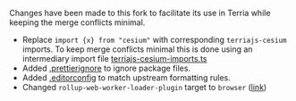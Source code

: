 Changes have been made to this fork to facilitate its use in Terria while keeping the merge conflicts minimal.

- Replace `import {x} from "cesium"` with corresponding `terriajs-cesium` imports. To keep merge conflicts minimal this is done using an intermediary import file [terriajs-cesium-imports.ts](./packages/TIFFImageryProvider/src/terriajs-cesium-imports.ts)
- Added [.prettierignore](./packages/TIFFImageryProvider/.prettierignore) to ignore package files.
- Added [.editorconfig](./packages/.editorconfig) to match upstream formatting rules.
- Changed `rollup-web-worker-loader-plugin` target to `browser` ([link](https://github.com/TerriaJS/TIFFImageryProvider/blob/c7815d08b099bd11bf7fd31eae33e9f48297767a/packages/TIFFImageryProvider/rollup.config.js#L32))
